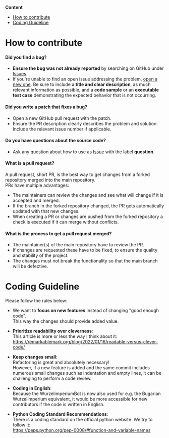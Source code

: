 **Content**
- [How to contribute](#how-to-contribute)
- [Coding Guideline](#coding-guideline)

# How to contribute

#### **Did you find a bug?**
- **Ensure the bug was not already reported** by searching on GitHub under [Issues](https://github.com/MasterZydra/WurzelimperiumBot/issues).
- If you're unable to find an open issue addressing the problem, [open a new one](https://github.com/rails/rails/issues/new). Be sure to include a **title and clear description**, as much relevant information as possible, and a **code sample** or an **executable test case** demonstrating the expected behavior that is not occurring.

#### **Did you write a patch that fixes a bug?**
- Open a new GitHub pull request with the patch.
- Ensure the PR description clearly describes the problem and solution. Include the relevant issue number if applicable.

#### **Do you have questions about the source code?**
- Ask any question about how to use as [Issue](https://github.com/MasterZydra/WurzelimperiumBot/issues) with the label **question**.

#### **What is a pull request?**
A pull request, short PR, is the best way to get changes from a forked repository merged into the main repository.  
PRs have multiple advantages:
- The maintainers can review the changes and see what will change if it is accepted and merged.
- If the branch in the forked repository changed, the PR gets automatically updated with that new changes.
- When creating a PR or changes are pushed from the forked repository a check is executed if it can merge without conflicts.

#### **What is the process to get a pull request merged?**
- The maintainer(s) of the main repository have to review the PR.
- If changes are requested these have to be fixed, to ensure the quality and stability of the project.
- The changes must not break the functionality so that the main branch will be defective.

# Coding Guideline
Please follow the rules below:

- We want to **focus on new features** instead of changing "good enough code".  
  This way the changes should provide added value.

- **Prioritize readability over cleverness**:  
  This article is more or less the way I think about it:  
  https://remarkablemark.org/blog/2022/01/16/readable-versus-clever-code/

- **Keep changes small**:  
  Refactoring is great and absolutely necessary!  
  However, if a new feature is added and the same commit includes numerous small changes such as indentation and empty lines, it can be challenging to perform a code review.

- **Coding in English**:  
  Because the WurzelimperiumBot is now also used for e.g. the Bugarian Wurzelimperium equivalent, it would be more accessible for new contributors if the code is written in English.

- **Python Coding Standard Recommendations**:  
  There is a coding standard on the official python website. We try to follow it:  
  https://peps.python.org/pep-0008/#function-and-variable-names
